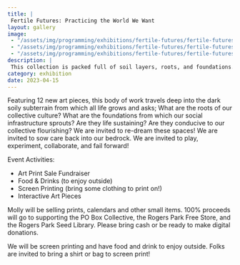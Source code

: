 ```yaml
---
title: |
 Fertile Futures: Practicing the World We Want
layout: gallery
image:
 - "/assets/img/programming/exhibitions/fertile-futures/fertile-futures-1x1.jpg"
 - "/assets/img/programming/exhibitions/fertile-futures/fertile-futures-window.jpg"
 - "/assets/img/programming/exhibitions/fertile-futures/fertile-futures-1x1.jpg"
description: |
 This collection is packed full of soil layers, roots, and foundations. These pieces play with themes of composting, collective care, practice, accountability, ungovernability, transformation, celebrating abundance, sowing commitment, failure as portals to possibility and more.
category: exhibition
date: 2023-04-15
---
```

Featuring 12 new art pieces, this body of work travels deep into the dark soily subterrain from which all life grows and asks; What are the roots of our collective culture? What are the foundations from which our social infrastructure sprouts? Are they life sustaining? Are they conducive to our collective flourishing? We are invited to re-dream these spaces! We are invited to sow care back into our bedrock. We are invited to play, experiment, collaborate, and fail forward!

Event Activities:
- Art Print Sale Fundraiser
- Food & Drinks (to enjoy outside)
- Screen Printing (bring some clothing to print on!)
- Interactive Art Pieces

Molly will be selling prints, calendars and other small items. 100% proceeds will go to supporting the PO Box Collective, the Rogers Park Free Store, and the Rogers Park Seed Library. Please bring cash or be ready to make digital donations.

We will be screen printing and have food and drink to enjoy outside. Folks are invited to bring a shirt or bag to screen print!